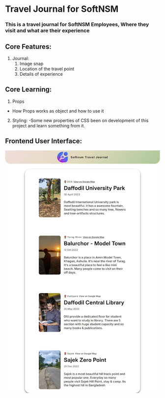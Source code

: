 # Travel Journal for SoftNSM

### This is a travel journal for SoftNSM Employees, Where they visit and what are their experience

## Core Features:
1. Journal:
    1. Image snap
    2. Location of the travel point
    3. Details of experience

## Core Learning:
1. Props
 - How Props works as object and how to use it
2. Styling:
 -Some new properties of CSS been on development of this project and learn something from it.

## Frontend User Interface:

![UI of SoftNSM Journal Websiet](UI.png)
    